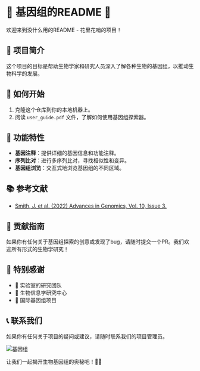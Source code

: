 # 🧬 基因组的README 🧫

欢迎来到没什么用的README - 花里花哨的项目！

## 🌿 项目简介

这个项目的目标是帮助生物学家和研究人员深入了解各种生物的基因组，以推动生物科学的发展。

## 🧪 如何开始

1. 克隆这个仓库到你的本地机器上。
2. 阅读 `user_guide.pdf` 文件，了解如何使用基因组探索器。

## 🧬 功能特性

- **基因注释**：提供详细的基因信息和功能注释。
- **序列比对**：进行多序列比对，寻找相似性和变异。
- **基因组浏览**：交互式地浏览基因组的不同区域。

## 📚 参考文献

- [Smith, J. et al. (2022) Advances in Genomics, Vol. 10, Issue 3.](https://example.com/genomics_paper)

## 🧫 贡献指南

如果你有任何关于基因组探索的创意或发现了bug，请随时提交一个PR。我们欢迎所有形式的生物学研究！

## 🧠 特别感谢

- 🧪 实验室的研究团队
- 🌱 生物信息学研究中心
- 🧬 国际基因组项目

## 📞 联系我们

如果你有任何关于项目的疑问或建议，请随时联系我们的项目管理员。

![基因组](https://example.com/genome.png)

让我们一起揭开生物基因组的奥秘吧！🔬🌿
